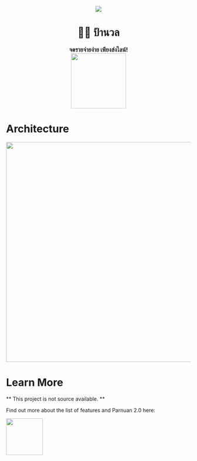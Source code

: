 <div align="center">
  <img src="https://www.rabbitrepo.com/parnuan.gif" />
  <h1 align="center">👵🏼 ป้านวล</h1> 
  <h3 align="center" style="margin: 0;">จดรายจ่ายง่าย เพียงส่งไลน์!</h3>
  <a href="https://lin.ee/dy5jPF0"> <!-- Replace with your desired URL -->
    <img src="https://khanoykorshabu.com/wp-content/uploads/2018/11/add-line-icon.png" width="150px" />
  </a>
</div>

# Architecture
<div align="center">
  <img src="https://www.rabbitrepo.com/parnuan-architecture.png" width="600px"/>
</div>

# Learn More
** This project is not source available. **

Find out more about the list of features and Parnuan 2.0 here:

  <a href="https://spiffy-snowplow-54e.notion.site/Parnuan-dd50996391b54cb6a8a2325f9eee871d"> 
    <img src="https://www.golfgooroo.com/wp-content/uploads/2008/04/learn-more-button-png-learn-more-button-rainwater-1024.png" width="100px" />
  </a>

